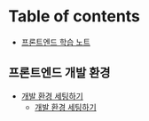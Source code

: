 # Table of contents

* [프론트엔드 학습 노트](README.md)

## 프론트엔드 개발 환경

* [개발 환경 세팅하기](BASIC.md)
  * [개발 환경 세팅하기](SETTING.md)